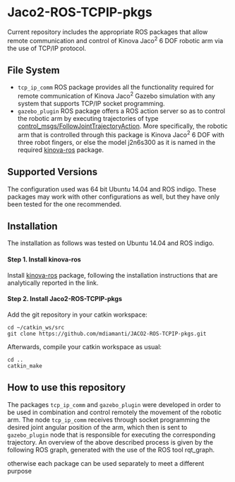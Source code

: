 # Jaco2-ROS-TCPIP-pkgs
Current repository includes the appropriate ROS packages that allow remote communication and control of Kinova Jaco<sup>2</sup> 6 DOF robotic arm via the use of TCP/IP protocol. 

## File System
- `tcp_ip_comm` ROS package provides all the functionality required for remote communication of Kinova Jaco<sup>2</sup> Gazebo simulation with any system that supports TCP/IP socket programming. 
- `gazebo_plugin` ROS package offers a ROS action server so as to control the robotic arm by executing trajectories of type [control_msgs/FollowJointTrajectoryAction](http://docs.ros.org/hydro/api/control_msgs/html/action/FollowJointTrajectory.html). More specifically, the robotic arm that is controlled through this package is Kinova Jaco<sup>2</sup> 6 DOF with three robot fingers, or else the model j2n6s300 as it is named in the required [kinova-ros](https://github.com/Kinovarobotics/kinova-ros#installation) package.

## Supported Versions
The configuration used was 64 bit Ubuntu 14.04 and ROS indigo. These packages may work with other configurations as well, but they have only been tested for the one recommended.

## Installation
The installation as follows was tested on Ubuntu 14.04 and ROS indigo.

#### Step 1. Install kinova-ros
Install [kinova-ros](https://github.com/Kinovarobotics/kinova-ros#installation) package, following the installation instructions that are analytically reported in the link.

#### Step 2. Install Jaco2-ROS-TCPIP-pkgs
Add the git repository in your catkin workspace:
```
cd ~/catkin_ws/src
git clone https://github.com/mdiamanti/JACO2-ROS-TCPIP-pkgs.git
```
Afterwards, compile your catkin workspace as usual:
```
cd ..
catkin_make
```
## How to use this repository
The packages `tcp_ip_comm` and `gazebo_plugin` were developed in order to be used in combination and control remotely the movement of the robotic arm. The node `tcp_ip_comm` receives through socket programming the desired joint angular position of the arm, which then is sent to `gazebo_plugin` node that is responsible for executing the corresponding trajectory. An overview of the above described process is given by the following ROS graph, generated with the use of the ROS tool rqt_graph.


otherwise each package can be used separately to meet a different purpose
